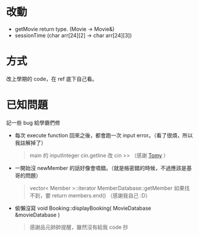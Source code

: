 # 改動

- getMovie return type. (Movie -> Movie&)
- sessionTime (char arr\[24\]\[2\] -> char arr\[24\]\[3\])

# 方式

改上學期的 code，在 ref 底下自己看。

# 已知問題

記一些 bug 給學霸們修

- 每次 execute function 回來之後，都會跑一次 input error。（看了很煩，所以我註解掉了）

  > main 的 inputInteger cin.getline 改 cin >> （感謝 [Tomy](http://github.com/tomy0000000) ）

- 一開始沒 newMember 的話好像會噴錯。（就是帳密錯的時候，不過應該是基哥的問題）

  > vector< Member >::iterator MemberDatabase::getMember 如果找不到，要 return members.end() （感謝我自己 :D）

- 偷懶沒寫 void Booking::displayBooking( MovieDatabase &movieDatabase )

  > 感謝品元帥帥提醒，雖然沒有給我 code 抄